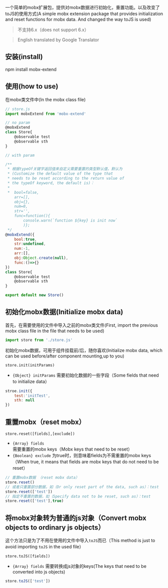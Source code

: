 

一个简单的mobx扩展包，提供对mobx数据进行初始化，重置功能。以及改变了toJS的使用方式(A simple mobx extension package that provides initialization and reset functions for mobx data. And changed the way toJS is used)

> 不支持6.x（does not support 6.x）

> English translated by Google Translator

## 安装(install)
npm install mobx-extend

## 使用(how to use)

在mobx类文件中(In the mobx class file)

```javascript
// store.js
import mobxExtend from 'mobx-extend'

// no param
@mobxExtend
class Store{
    @observable test
    @observable sth
}

// with param

/** 
 * 根据typeOf关键字返回值来自定义需要重置的类型默认值，默认为
 * (Customize the default value of the type that 
 * needs to be reset according to the return value of 
 * the typeOf keyword, the default is)：
 * 
 *  bool=false,
    arr=[],
    obj={},
    num=0,
    str='',
    func=function(){
        console.warn(`function ${key} is init now`
        )};
 */
@mobxExtend({
    bool:true,
    str:undefined,
    num:-1,
    arr:[],
    obj:Object.create(null),
    func:()=>{}
})
class Store{
    @observable test
    @observable sth
}

export default new Store()
```

## 初始化mobx数据(Initialize mobx data)

首先，在需要使用的文件中导入之前的mobx类文件(First, import the previous mobx class file in the file that needs to be used)

```javascript
import store from './store.js'
```
初始化mobx数据，可用于组件挂载前/后，随你喜欢(Initialize mobx data, which can be used before/after component mounting,up to you)

`store.init(initParams)`
- `{Object} initParams` 需要初始化数据的一些字段（Some fields that need to initialize data）

```javascript
stroe.init({
    test:'initTest',
    sth: null
})
```
## 重置mobx（reset mobx）
`store.reset([fields],[exclude])`
- `{Array} fields` 需要重置的mobx keys（Mobx keys that need to be reset）
- `{Boolean} exclude` 为true时，则意味着fields为不需重置的mobx keys（When true, it means that fields are mobx keys that do not need to be reset） 

```javascript
// 重置mobx数据 （reset mobx data）
store.reset()
// 或者只重置部分数据，如（Or only reset part of the data, such as）：test
store.reset(['test'])
// 指定不重置的数据，如（Specify data not to be reset, such as）：test
store.reset(['test'],true)
```

## 将mobx对象转为普通的js对象（Convert mobx objects to ordinary js objects）

这个方法只是为了不用在使用的文件中导入`toJS`而已（This method is just to avoid importing `toJS` in the used file）

`store.toJS([fields])`

- `{Array} fields` 需要转换成js对象的keys(The keys that need to be converted into js objects)

```javascript
store.toJS(['test'])
```